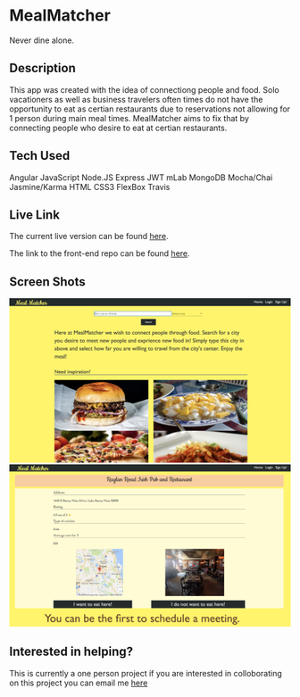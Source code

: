 # MealMatcher

Never dine alone.

## Description
This app was created with the idea of connectiong people and food. Solo vacationers as well as business travelers often times do not have the opportunity to eat as certian restaurants due to reservations not allowing for 1 person during main meal times. MealMatcher aims to fix that by connecting people who desire to eat at certian restaurants.

## Tech Used
Angular
JavaScript
Node.JS
Express
JWT
mLab
MongoDB
Mocha/Chai
Jasmine/Karma
HTML
CSS3
FlexBox
Travis


## Live Link

The current live version can be found <a href="http://anthonymengel.com/mealMatcher/">here</a>.

The link to the front-end repo can be found <a href="https://github.com/asmengel/mealmatcher-rework-client">here</a>.

## Screen Shots

<img src="./SS/mm-home.png">
<img src="./SS/mm-result.png">

## Interested in helping?
This is currently a one person project if you are interested in colloborating on this project you can email me <a href="mailto:anthony@anthonymengel.com?Subject=I%20am%20interested%20in%20helping%20with%20Meal%20Matcher" target="_top">here</a>


